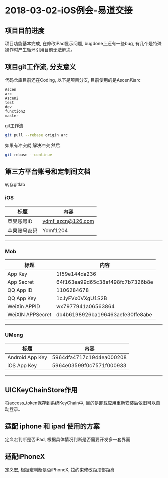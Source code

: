 # 2018-03-02-iOS例会-易道交接

## 项目目前进度

项目功能基本完成, 在修改iPad显示问题, bugdone上还有一些bug, 有几个是特殊操作时产生循环引用目前无法解决。

## 项目git工作流, 分支意义

代码仓库目前还在Coding, 以下是项目分支, 目前使用的是Ascen和arc

```
Ascen
arc
Ascen2
test
dev
function2
master
```

git工作流

```bash
git pull --rebase origin arc
```

如果有冲突就 解决冲突 然后 

```bash
git rebase --continue
```

## 第三方平台账号和定制间文档

转存gitlab

### iOS

|标题|内容|
|-----|-----|
| 苹果账号ID | ydmf_szcn@126.com |
| 苹果账号密码 | Ydmf1204 |

---

### Mob

|标题|内容|
|-----|-----|
| App Key | 1f59e144da236 |
| App Secret | 64f163ea99d65c38ef498fc7b7326b8e |
|QQ App ID| 1106284678|
|QQ App Key| 1cJyFVx0VXgU1S2B |
|WeiXin APPID|wx7977941a06563864|
|WeiXIN APPSecret|db4b6198926ba196463aefe30ffe8abe|

---

### UMeng

|标题|内容|
|----|----|
|Android App Key| 5964dfa4717c1944ea000208 |
|iOS App Key| 5964e03599f0c7571f000933 |

---

## UICKeyChainStore作用

将access_token保存到系统KeyChain中, 目的是卸载应用重新安装后依旧可以自动登录。

## 适配 iphone 和 ipad 使用的方案

定义宏判断是否iPad, 根据具体情况判断是否需要开发多一套界面

## 适配iPhoneX

定义宏, 根据宏判断是否iPhoneX, 拉约束修改距顶部距离

